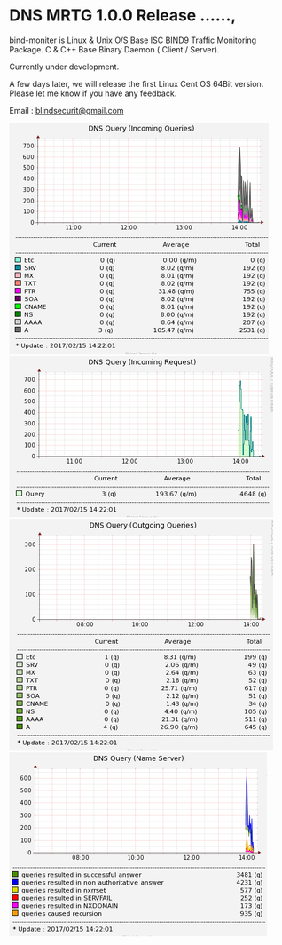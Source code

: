# DNS MRTG 1.0.0 Release ......, 

bind-moniter is Linux & Unix O/S Base ISC BIND9 Traffic Monitoring Package.
C & C++ Base Binary Daemon ( Client / Server).

Currently under development.

A few days later, we will release the first Linux Cent OS 64Bit version.
Please let me know if you have any feedback.

Email : blindsecurit@gmail.com

![promisechains](https://github.com/blindsecurity/bind-moniter/blob/master/dns1.PNG?raw=true)
![promisechains](https://github.com/blindsecurity/bind-moniter/blob/master/dns2.PNG?raw=true)
![promisechains](https://github.com/blindsecurity/bind-moniter/blob/master/dns3.PNG?raw=true)
![promisechains](https://github.com/blindsecurity/bind-moniter/blob/master/dns4.PNG?raw=true)
